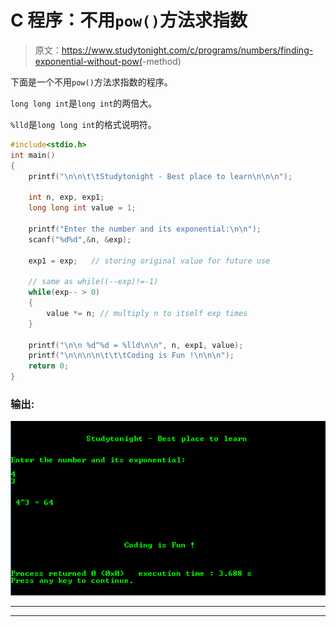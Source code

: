 # C 程序：不用`pow()`方法求指数

> 原文：<https://www.studytonight.com/c/programs/numbers/finding-exponential-without-pow(>-method)

下面是一个不用`pow()`方法求指数的程序。

`long long int`是`long int`的两倍大。

`%lld`是`long long int`的格式说明符。

```cpp
#include<stdio.h>
int main()
{
    printf("\n\n\t\tStudytonight - Best place to learn\n\n\n");

    int n, exp, exp1;
    long long int value = 1;

    printf("Enter the number and its exponential:\n\n");
    scanf("%d%d",&n, &exp);

    exp1 = exp;   // storing original value for future use

    // same as while((--exp)!=-1)
    while(exp-- > 0)
    {
        value *= n; // multiply n to itself exp times
    }

    printf("\n\n %d^%d = %lld\n\n", n, exp1, value);
    printf("\n\n\n\n\t\t\tCoding is Fun !\n\n\n");
    return 0;
}
```

### 输出:

![Finding Exponential without Pow() Method in C](img/810af7b31f62eef703e216a9b5da0d5b.png)

* * *

* * *